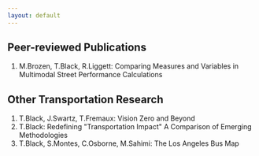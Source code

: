 ```yaml
---
layout: default
---
```


## Peer-reviewed Publications

1. M.Brozen, T.Black, R.Liggett: Comparing Measures and Variables in Multimodal Street Performance Calculations

## Other Transportation Research

1. T.Black, J.Swartz, T.Fremaux: Vision Zero and Beyond
2. T.Black: Redefining "Transportation Impact" A Comparison of Emerging Methodologies
3. T.Black, S.Montes, C.Osborne, M.Sahimi: The Los Angeles Bus Map
